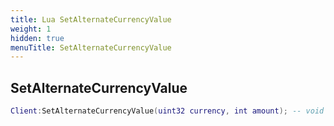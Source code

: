 ```yaml
---
title: Lua SetAlternateCurrencyValue
weight: 1
hidden: true
menuTitle: SetAlternateCurrencyValue
---
```

## SetAlternateCurrencyValue
```lua
Client:SetAlternateCurrencyValue(uint32 currency, int amount); -- void
```